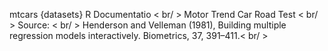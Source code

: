 mtcars {datasets}	R Documentatio < br/ >
Motor Trend Car Road Test < br/ >
Source: < br/ >
Henderson and Velleman (1981), Building multiple regression models interactively. Biometrics, 37, 391–411.< br/ >
